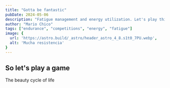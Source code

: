 ```yaml
---
title: "Gotta be fantastic"
pubDate: 2024-05-06
description: "Fatigue management and energy utilization. Let's play this game"
author: "Mario Chico"
tags: ["endurance", "competitions", "energy", "fatigue"]
image: {
  url: 'https://astro.build/_astro/header_astro_4_8.s1t0_7PU.webp',
  alt: 'Mucha resistencia'
}
---
```



## So let's play a game

The beauty cycle of life